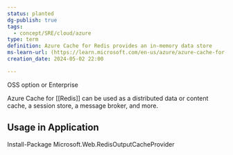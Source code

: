 ```yaml
---
status: planted
dg-publish: true
tags:
  - concept/SRE/cloud/azure
type: term
definition: Azure Cache for Redis provides an in-memory data store
ms-learn-url: (https://learn.microsoft.com/en-us/azure/azure-cache-for-redis/cache-overview)
creation_date: 2024-05-02 22:00

---
```




OSS option or Enterprise

Azure Cache for [[Redis]] can be used as a distributed data or content cache, a session store, a message broker, and more.

## Usage in Application

Install-Package Microsoft.Web.RedisOutputCacheProvider

